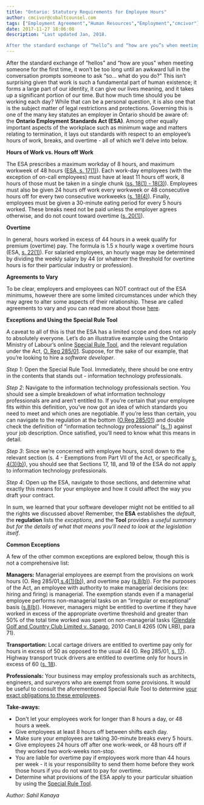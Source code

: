 ```yaml
---
title: "Ontario: Statutory Requirements for Employee Hours"
author: cmcivor@cobaltcounsel.com
tags: ["Employment Agreement","Human Resources","Employment","cmcivor"]
date: 2017-11-27 18:06:08
description: "Last updated Jan, 2018.

After the standard exchange of “hello”s and “how are you”s when meeting someone for the first time, it won’t be too long until an awkward lull in the conversation prompts some..."
---
```


After the standard exchange of “hellos" and “how are yous" when meeting someone for the first time, it won’t be too long until an awkward lull in the conversation prompts someone to ask “so... what do you do?” This isn’t surprising given that work is such a fundamental part of human existence; it forms a large part of our identity, it can give our lives meaning, and it takes up a significant portion of our time. But how much time should you be working each day?  While that can be a personal question, it is also one that is the subject matter of legal restrictions and protections. Governing this is one of the many key statutes an employer in Ontario should be aware of:  the **Ontario Employment Standards Act (ESA)**. Among other equally important aspects of the workplace such as minimum wage and matters relating to termination, it lays out standards with respect to an employee’s hours of work, breaks, and overtime - all of which we'll delve into below.

**Hours of Work vs. Hours off Work**

The ESA prescribes a maximum workday of 8 hours, and maximum workweek of 48 hours ([ESA, s. 17(1)](https://www.ontario.ca/laws/statute/00e41#BK31)). Each work-day employees (with the exception of on-call employees) must have at least 11 hours off work, 8 hours of those must be taken in a single chunk ([ss. 18(1) - 18(3)](https://www.ontario.ca/laws/statute/00e41#BK35)). Employees must also be given 24 hours off work every workweek or 48 consecutive hours off for every two consecutive workweeks ([s. 18(4)](https://www.ontario.ca/laws/statute/00e41#BK35)). Finally, employees must be given a 30-minute eating period for every 5 hours worked. These breaks need not be paid unless the employer agrees otherwise, and do not count toward overtime ([s. 20(1)](https://www.ontario.ca/laws/statute/00e41#BK37)).

**Overtime**

In general, hours worked in excess of 44 hours in a week qualify for premium (overtime) pay. The formula is 1.5 x hourly wage x overtime hours (ESA, [s. 22(1)](https://www.ontario.ca/laws/statute/00e41#BK40)). For salaried employees, an hourly wage may be determined by dividing the weekly salary by 44 (or whatever the threshold for overtime hours is for their particular industry or profession).

**Agreements to Vary**

To be clear, employers and employees can NOT contract out of the ESA minimums, however there are some limited circumstances under which they may agree to alter some aspects of their relationship. These are called agreements to vary and you can read more about those [here](https://blog.clausehound.com/ontario-agreements-to-vary/).

**Exceptions and Using the Special Rule Tool**

A caveat to all of this is that the ESA has a limited scope and does not apply to absolutely everyone. Let’s do an illustrative example using the Ontario Ministry of Labour’s online [Special Rule Tool](https://www.labour.gov.on.ca/english/es/tools/srt/group_government.php), and the relevant regulation under the Act, [O. Reg 285/01](https://www.ontario.ca/laws/regulation/010285). Suppose, for the sake of our example, that you’re looking to hire a *software developer*.

*Step 1*: Open the Special Rule Tool. Immediately, there should be one entry in the contents that stands out - information technology professionals.

 

*Step 2*: Navigate to the information technology professionals section. You should see a simple breakdown of what information technology professionals are and aren’t entitled to. If you’re certain that your employee fits within this definition, you’ve now got an idea of which standards you need to meet and which ones are negotiable. If you’re less than certain, you can navigate to the regulation at the bottom ([O.Reg 285/01](https://www.ontario.ca/laws/regulation/010285)) and double check the definition of “information technology professional” ([s. 1](https://www.ontario.ca/laws/regulation/010285#BK0)) against your job description. Once satisfied, you’ll need to know what this means in detail.

*Step 3*: Since we’re concerned with employee hours, scroll down to the relevant section (s. 4 - Exemptions from Part VII of the Act, or specifically [s. 4(3)(b)](https://www.ontario.ca/laws/regulation/010285#BK11)), you should see that Sections 17, 18, and 19 of the ESA do not apply to information technology professionals.

*Step 4*: Open up the ESA, navigate to those sections, and determine what exactly this means for your employee and how it could affect the way you draft your contract.


In sum, we learned that your software developer might not be entitled to all the rights we discussed above! Remember, the **ESA** establishes the *default*, the **regulation** lists the *exceptions*, and the **Tool** provides a *useful summary but for the details of what that means you’ll need to look at the legislation itself*.


**Common Exceptions**

A few of the other common exceptions are explored below, though this is not a comprehensive list:

**Managers:** Managerial employees are exempt from the provisions on work hours (O. Reg 285/01,[s.4(1)(b)](https://www.ontario.ca/laws/regulation/010285#BK8)), and overtime pay ([s.8(b)](https://www.ontario.ca/laws/regulation/010285#BK17)). For the purposes of the Act, an employee with authority to make managerial decisions (ex: hiring and firing) is managerial. The exemption stands even if a managerial employee performs non-managerial tasks on an “irregular or exceptional” basis ([s.8(b)](https://www.ontario.ca/laws/regulation/010285#BK17)). However, managers might be entitled to overtime if they have worked in excess of the appropriate overtime threshold and greater than 50% of the total time worked was spent on non-managerial tasks ([Glendale Golf and Country Club Limited v. Sanago](http://canlii.ca/t/27vjp), 2010 CanLII 4265 (ON LRB), para 71).

**Transportation:** Local cartage drivers are entitled to overtime pay only for hours in excess of 50 as opposed to the usual 44 (O. Reg 285/01, [s. 17](https://www.ontario.ca/laws/regulation/010285#BK31)). Highway transport truck drivers are entitled to overtime only for hours in excess of 60 ([s. 18](https://www.ontario.ca/laws/regulation/010285#BK31)).

**Professionals:** Your business may employ professionals such as architects, engineers, and surveyors who are exempt from some provisions. It would be useful to consult the aforementioned Special Rule Tool to determine [your exact obligations to these employees](https://www.labour.gov.on.ca/english/es/tools/srt/group_government.php).


**Take-aways:**
- Don't let your employees work for longer than 8 hours a day, or 48 hours a week.
- Give employees at least 8 hours off between shifts each day.
- Make sure your employees are taking 30-minute breaks every 5 hours.
- Give employees 24 hours off after one work-week, or 48 hours off if they worked two work-weeks non-stop.
- You are liable for overtime pay if employees work more than 44 hours per week - it is your responsibility to send them home before they work those hours if you do not want to pay for overtime.
- Determine what provisions of the ESA apply to your particular situation by using the [Special Rule Tool](https://www.labour.gov.on.ca/english/es/tools/srt/group_government.php).

*Author: Sahil Kanaya*
